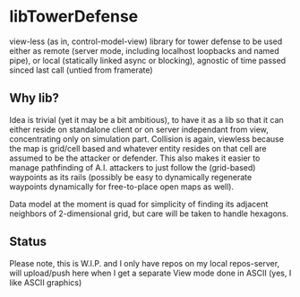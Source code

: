 # libTowerDefense
view-less (as in, control-model-view) library for tower defense to be used either as remote (server mode, including localhost loopbacks and named pipe), or local (statically linked async or blocking), agnostic of time passed sinced last call (untied from framerate)

## Why lib?

Idea is trivial (yet it may be a bit ambitious), to have it as a lib so that it can either reside on standalone client or on server independant from view, concentrating only on simulation part.  Collision is again, viewless because the map is grid/cell based and whatever entity resides on that cell are assumed to be the attacker or defender.  This also makes it easier to manage pathfinding of A.I. attackers to just follow the (grid-based) waypoints as its rails (possibly be easy to dynamically regenerate waypoints dynamically for free-to-place open maps as well).

Data model at the moment is quad for simplicity of finding its adjacent neighbors of 2-dimensional grid, but care will be taken to handle hexagons.

## Status

Please note, this is W.I.P. and I only have repos on my local repos-server, will upload/push here when I get a separate View mode done in ASCII (yes, I like ASCII graphics)
